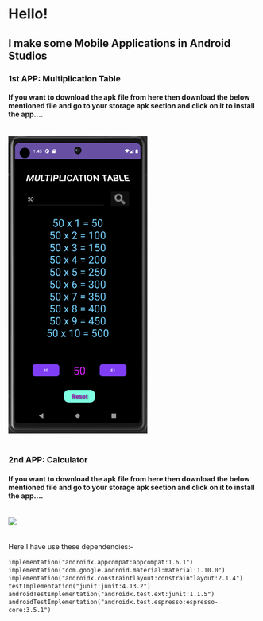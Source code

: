 # Hello!
## I make some Mobile Applications in Android Studios


### 1st APP: Multiplication Table     

#### If you want to download the apk file from here then download the below mentioned file and go to your storage apk section and click on it to install the app....
<br>

<div>
    <img src="Multiplication_Table/Screenshot%20(475).png" width="280px" >
</div>

<br>

### 2nd APP: Calculator  

#### If you want to download the apk file from here then download the below mentioned file and go to your storage apk section and click on it to install the app....
<br>

<div>
    <img src="Multiplication_Table/Screenshot%20(436).png" width="280px" >
</div>

<br>

Here I have use these dependencies:-<br>

    implementation("androidx.appcompat:appcompat:1.6.1")
    implementation("com.google.android.material:material:1.10.0")
    implementation("androidx.constraintlayout:constraintlayout:2.1.4")
    testImplementation("junit:junit:4.13.2")
    androidTestImplementation("androidx.test.ext:junit:1.1.5")
    androidTestImplementation("androidx.test.espresso:espresso-core:3.5.1")
  
